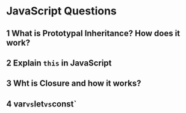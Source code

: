 # JavaScript Questions

## 1 What is Prototypal Inheritance? How does it work?


## 2 Explain `this` in JavaScript

## 3 Wht is Closure and how it works?

## 4 var` vs `let` vs `const`